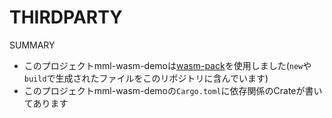# THIRDPARTY

SUMMARY  

 - このプロジェクトmml-wasm-demoは[wasm-pack](https://github.com/rustwasm/wasm-pack)を使用しました(`new`や`build`で生成されたファイルをこのリポジトリに含んでいます)
 - このプロジェクトmml-wasm-demoの`Cargo.toml`に依存関係のCrateが書いてあります
